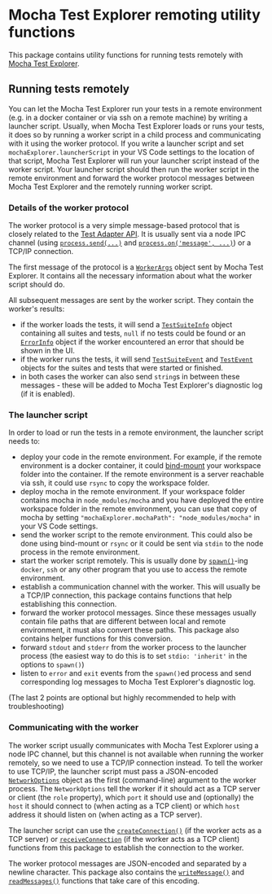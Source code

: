 # Mocha Test Explorer remoting utility functions

This package contains utility functions for running tests remotely with
[Mocha Test Explorer](https://marketplace.visualstudio.com/items?itemName=hbenl.vscode-mocha-test-adapter).

## Running tests remotely

You can let the Mocha Test Explorer run your tests in a remote environment (e.g. in a docker
container or via ssh on a remote machine) by writing a launcher script.
Usually, when Mocha Test Explorer loads or runs your tests, it does so by running a worker script
in a child process and communicating with it using the worker protocol.
If you write a launcher script and set `mochaExplorer.launcherScript` in your VS Code settings to
the location of that script, Mocha Test Explorer will run your launcher script instead of the
worker script. Your launcher script should then run the worker script in the remote environment
and forward the worker protocol messages between Mocha Test Explorer and the remotely running
worker script.

### Details of the worker protocol

The worker protocol is a very simple message-based protocol that is closely related to the
[Test Adapter API](https://github.com/hbenl/vscode-test-adapter-api). It is usually sent via a
node IPC channel (using [`process.send(...)`](https://nodejs.org/dist/latest-v10.x/docs/api/child_process.html#child_process_subprocess_send_message_sendhandle_options_callback) and
[`process.on('message', ...)`](https://nodejs.org/dist/latest-v10.x/docs/api/child_process.html#child_process_event_message))
or a TCP/IP connection.

The first message of the protocol is a
[`WorkerArgs`](https://github.com/hbenl/vscode-test-adapter-remoting-util/blob/master/src/mocha.ts#L11)
object sent by Mocha Test Explorer.
It contains all the necessary information about what the worker script should do.

All subsequent messages are sent by the worker script. They contain the worker's results:
* if the worker loads the tests, it will send a
  [`TestSuiteInfo`](https://github.com/hbenl/vscode-test-adapter-api/blob/master/src/index.ts#L172)
  object containing all suites and tests, `null` if no tests could be found or an 
  [`ErrorInfo`](https://github.com/hbenl/vscode-test-adapter-remoting-util/blob/master/src/mocha.ts#L61)
  object if the worker encountered an error that should be shown in the UI.
* if the worker runs the tests, it will send 
  [`TestSuiteEvent`](https://github.com/hbenl/vscode-test-adapter-api/blob/master/src/index.ts#L235) and
  [`TestEvent`](https://github.com/hbenl/vscode-test-adapter-api/blob/master/src/index.ts#L264)
  objects for the suites and tests that were started or finished.
* in both cases the worker can also send `string`s in between these messages - these will be added
  to Mocha Test Explorer's diagnostic log (if it is enabled).

### The launcher script

In order to load or run the tests in a remote environment, the launcher script needs to:
* deploy your code in the remote environment. For example, if the remote environment is a docker
  container, it could
  [bind-mount](https://docs.docker.com/engine/reference/commandline/run/#mount-volume--v---read-only)
  your workspace folder into the container. If the remote environment is a server reachable via ssh,
  it could use `rsync` to copy the workspace folder.
* deploy mocha in the remote environment. If your workspace folder contains mocha in
  `node_modules/mocha` and you have deployed the entire workspace folder in the remote environment,
  you can use that copy of mocha by setting `"mochaExplorer.mochaPath": "node_modules/mocha"`
  in your VS Code settings.
* send the worker script to the remote environment. This could also be done using bind-mount or
  `rsync` or it could be sent via `stdin` to the node process in the remote environment.
* start the worker script remotely. This is usually done by 
  [`spawn()`](https://nodejs.org/dist/latest-v10.x/docs/api/child_process.html#child_process_child_process_spawn_command_args_options)-ing
  `docker`, `ssh` or any other program that you use to access the remote environment.
* establish a communication channel with the worker. This will usually be a TCP/IP connection,
  this package contains functions that help establishing this connection.
* forward the worker protocol messages. Since these messages usually contain file paths that
  are different between local and remote environment, it must also convert these paths.
  This package also contains helper functions for this conversion.
* forward `stdout` and `stderr` from the worker process to the launcher process (the easiest
  way to do this is to set `stdio: 'inherit'` in the options to `spawn()`)
* listen to `error` and `exit` events from the `spawn()`ed process and send corresponding
  log messages to Mocha Test Explorer's diagnostic log.

(The last 2 points are optional but highly recommended to help with troubleshooting)

### Communicating with the worker

The worker script usually communicates with Mocha Test Explorer using a node IPC channel, but
this channel is not available when running the worker remotely, so we need to use a TCP/IP
connection instead. To tell the worker to use TCP/IP, the launcher script must pass a
JSON-encoded
[`NetworkOptions`](https://github.com/hbenl/vscode-test-adapter-remoting-util/blob/master/src/mocha.ts#L70)
object as the first (command-line) argument to the worker process. The `NetworkOptions` tell the
worker if it should act as a TCP server or client (the `role` property), which `port` it should
use and (optionally) the `host` it should connect to (when acting as a TCP client) or which `host`
address it should listen on (when acting as a TCP server).

The launcher script can use the
[`createConnection()`](https://github.com/hbenl/vscode-test-adapter-remoting-util/blob/master/src/ipc.ts#L24)
(if the worker acts as a TCP server) or
[`receiveConnection`](https://github.com/hbenl/vscode-test-adapter-remoting-util/blob/master/src/ipc.ts#L111)
(if the worker acts as a TCP client) functions from this package to establish the connection
to the worker. 

The worker protocol messages are JSON-encoded and separated by a newline character. This
package also contains the
[`writeMessage()`](https://github.com/hbenl/vscode-test-adapter-remoting-util/blob/master/src/ipc.ts#L181) and
[`readMessages()`](https://github.com/hbenl/vscode-test-adapter-remoting-util/blob/master/src/ipc.ts#L189)
functions that take care of this encoding.
